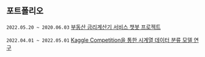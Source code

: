 
## 포트폴리오

`2022.05.20 ~ 2020.06.03`
[부동산 금리계산기 서비스 챗봇 프로젝트](ZIPFLIX프로젝트.pdf)

`2022.04.01 ~ 2022.05.01`
[Kaggle Competition을 통한 시계열 데이터 분류 모델 연구](시계열활용사례.pdf)

